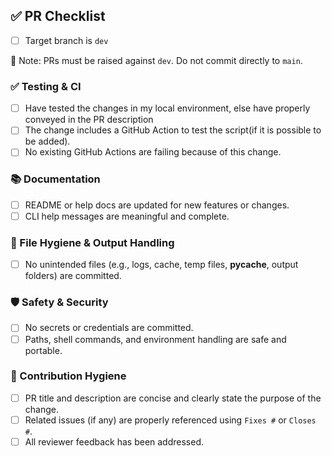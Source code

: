 ## ✅ PR Checklist

- [ ] Target branch is `dev`

📌 Note: PRs must be raised against `dev`. Do not commit directly to `main`.

### ✅ Testing & CI
- [ ] Have tested the changes in my local environment, else have properly conveyed in the PR description
- [ ] The change includes a GitHub Action to test the script(if it is possible to be added).
- [ ] No existing GitHub Actions are failing because of this change.

### 📚 Documentation
- [ ] README or help docs are updated for new features or changes.
- [ ] CLI help messages are meaningful and complete.

### 📁 File Hygiene & Output Handling
- [ ] No unintended files (e.g., logs, cache, temp files, __pycache__, output folders) are committed.

### 🛡️ Safety & Security
- [ ] No secrets or credentials are committed.
- [ ] Paths, shell commands, and environment handling are safe and portable.

### 🙌 Contribution Hygiene
- [ ] PR title and description are concise and clearly state the purpose of the change.
- [ ] Related issues (if any) are properly referenced using `Fixes #` or `Closes #`.
- [ ] All reviewer feedback has been addressed.
